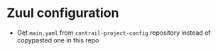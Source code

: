 # Zuul configuration
- Get `main.yaml` from `contrail-project-config` repository instead of copypasted one in this repo